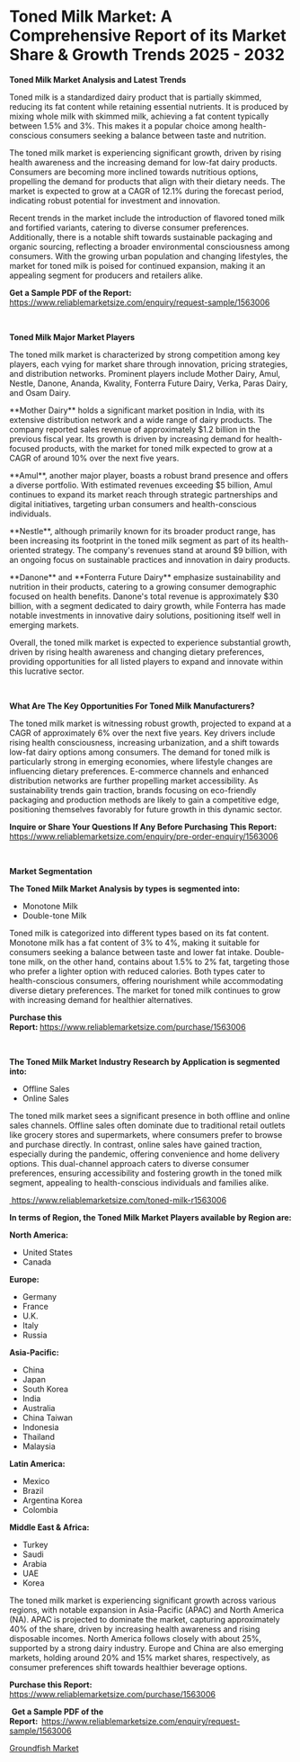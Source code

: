 <p><h1>Toned Milk Market: A Comprehensive Report of its Market Share & Growth Trends 2025 - 2032</h1></p><p><strong>Toned Milk Market Analysis and Latest Trends</strong></p>
<p><p>Toned milk is a standardized dairy product that is partially skimmed, reducing its fat content while retaining essential nutrients. It is produced by mixing whole milk with skimmed milk, achieving a fat content typically between 1.5% and 3%. This makes it a popular choice among health-conscious consumers seeking a balance between taste and nutrition.</p><p>The toned milk market is experiencing significant growth, driven by rising health awareness and the increasing demand for low-fat dairy products. Consumers are becoming more inclined towards nutritious options, propelling the demand for products that align with their dietary needs. The market is expected to grow at a CAGR of 12.1% during the forecast period, indicating robust potential for investment and innovation.</p><p>Recent trends in the market include the introduction of flavored toned milk and fortified variants, catering to diverse consumer preferences. Additionally, there is a notable shift towards sustainable packaging and organic sourcing, reflecting a broader environmental consciousness among consumers. With the growing urban population and changing lifestyles, the market for toned milk is poised for continued expansion, making it an appealing segment for producers and retailers alike.</p></p>
<p><strong>Get a Sample PDF of the Report:&nbsp;</strong> <a href="https://www.reliablemarketsize.com/enquiry/request-sample/1563006?utm_campaign=3447&utm_medium=2&utm_source=Github&utm_content=ia&utm_term=07042025&utm_id=toned-milk">https://www.reliablemarketsize.com/enquiry/request-sample/1563006</a></p>
<p>&nbsp;</p>
<p><strong>Toned Milk Major Market Players</strong></p>
<p><p>The toned milk market is characterized by strong competition among key players, each vying for market share through innovation, pricing strategies, and distribution networks. Prominent players include Mother Dairy, Amul, Nestle, Danone, Ananda, Kwality, Fonterra Future Dairy, Verka, Paras Dairy, and Osam Dairy.</p><p>**Mother Dairy** holds a significant market position in India, with its extensive distribution network and a wide range of dairy products. The company reported sales revenue of approximately $1.2 billion in the previous fiscal year. Its growth is driven by increasing demand for health-focused products, with the market for toned milk expected to grow at a CAGR of around 10% over the next five years.</p><p>**Amul**, another major player, boasts a robust brand presence and offers a diverse portfolio. With estimated revenues exceeding $5 billion, Amul continues to expand its market reach through strategic partnerships and digital initiatives, targeting urban consumers and health-conscious individuals.</p><p>**Nestle**, although primarily known for its broader product range, has been increasing its footprint in the toned milk segment as part of its health-oriented strategy. The company's revenues stand at around $9 billion, with an ongoing focus on sustainable practices and innovation in dairy products.</p><p>**Danone** and **Fonterra Future Dairy** emphasize sustainability and nutrition in their products, catering to a growing consumer demographic focused on health benefits. Danone's total revenue is approximately $30 billion, with a segment dedicated to dairy growth, while Fonterra has made notable investments in innovative dairy solutions, positioning itself well in emerging markets.</p><p>Overall, the toned milk market is expected to experience substantial growth, driven by rising health awareness and changing dietary preferences, providing opportunities for all listed players to expand and innovate within this lucrative sector.</p></p>
<p>&nbsp;</p>
<p><strong>What Are The Key Opportunities For Toned Milk Manufacturers?</strong></p>
<p><p>The toned milk market is witnessing robust growth, projected to expand at a CAGR of approximately 6% over the next five years. Key drivers include rising health consciousness, increasing urbanization, and a shift towards low-fat dairy options among consumers. The demand for toned milk is particularly strong in emerging economies, where lifestyle changes are influencing dietary preferences. E-commerce channels and enhanced distribution networks are further propelling market accessibility. As sustainability trends gain traction, brands focusing on eco-friendly packaging and production methods are likely to gain a competitive edge, positioning themselves favorably for future growth in this dynamic sector.</p></p>
<p><strong>Inquire or Share Your Questions If Any Before Purchasing This Report:</strong> <a href="https://www.reliablemarketsize.com/enquiry/pre-order-enquiry/1563006?utm_campaign=3447&utm_medium=2&utm_source=Github&utm_content=ia&utm_term=07042025&utm_id=toned-milk">https://www.reliablemarketsize.com/enquiry/pre-order-enquiry/1563006</a></p>
<p>&nbsp;</p>
<p><strong>Market Segmentation</strong></p>
<p><strong>The Toned Milk Market Analysis by types is segmented into:</strong></p>
<p><ul><li>Monotone Milk</li><li>Double-tone Milk</li></ul></p>
<p><p>Toned milk is categorized into different types based on its fat content. Monotone milk has a fat content of 3% to 4%, making it suitable for consumers seeking a balance between taste and lower fat intake. Double-tone milk, on the other hand, contains about 1.5% to 2% fat, targeting those who prefer a lighter option with reduced calories. Both types cater to health-conscious consumers, offering nourishment while accommodating diverse dietary preferences. The market for toned milk continues to grow with increasing demand for healthier alternatives.</p></p>
<p><strong>Purchase this Report:&nbsp;</strong><a href="https://www.reliablemarketsize.com/purchase/1563006?utm_campaign=3447&utm_medium=2&utm_source=Github&utm_content=ia&utm_term=07042025&utm_id=toned-milk">https://www.reliablemarketsize.com/purchase/1563006</a></p>
<p>&nbsp;</p>
<p><strong>The Toned Milk Market Industry Research by Application is segmented into:</strong></p>
<p><ul><li>Offline Sales</li><li>Online Sales</li></ul></p>
<p><p>The toned milk market sees a significant presence in both offline and online sales channels. Offline sales often dominate due to traditional retail outlets like grocery stores and supermarkets, where consumers prefer to browse and purchase directly. In contrast, online sales have gained traction, especially during the pandemic, offering convenience and home delivery options. This dual-channel approach caters to diverse consumer preferences, ensuring accessibility and fostering growth in the toned milk segment, appealing to health-conscious individuals and families alike.</p></p>
<p><a href="https://www.reliablemarketsize.com/toned-milk-r1563006?utm_campaign=3447&utm_medium=2&utm_source=Github&utm_content=ia&utm_term=07042025&utm_id=toned-milk">&nbsp;https://www.reliablemarketsize.com/toned-milk-r1563006</a></p>
<p><strong>In terms of Region, the Toned Milk Market Players available by Region are:</strong></p>
<p>
    <p> <strong> North America: </strong>
        <ul>
            <li>United States</li>
            <li>Canada</li>
        </ul>
        </p> 
    <p> <strong> Europe: </strong>
        <ul>
            <li>Germany</li>
            <li>France</li>
            <li>U.K.</li>
            <li>Italy</li>
            <li>Russia</li>
        </ul>
        </p> 
    <p> <strong> Asia-Pacific: </strong>
        <ul>
            <li>China</li>
            <li>Japan</li>
            <li>South Korea</li>
            <li>India</li>
            <li>Australia</li>
            <li>China Taiwan</li>
            <li>Indonesia</li>
            <li>Thailand</li>
            <li>Malaysia</li>
        </ul>
        </p> 
    <p> <strong> Latin America: </strong>
        <ul>
            <li>Mexico</li>
            <li>Brazil</li>
            <li>Argentina Korea</li>
            <li>Colombia</li>
        </ul>
        </p> 
    <p> <strong> Middle East & Africa: </strong>
        <ul>
            <li>Turkey</li>
            <li>Saudi</li>
            <li>Arabia</li>
            <li>UAE</li>
            <li>Korea</li>
        </ul>
    </p>
    </p>
<p><p>The toned milk market is experiencing significant growth across various regions, with notable expansion in Asia-Pacific (APAC) and North America (NA). APAC is projected to dominate the market, capturing approximately 40% of the share, driven by increasing health awareness and rising disposable incomes. North America follows closely with about 25%, supported by a strong dairy industry. Europe and China are also emerging markets, holding around 20% and 15% market shares, respectively, as consumer preferences shift towards healthier beverage options.</p></p>
<p><strong>Purchase this Report: </strong><a href="https://www.reliablemarketsize.com/purchase/1563006?utm_campaign=3447&utm_medium=2&utm_source=Github&utm_content=ia&utm_term=07042025&utm_id=toned-milk">https://www.reliablemarketsize.com/purchase/1563006</a></p>
<p>&nbsp;<strong>Get a Sample PDF of the Report:&nbsp;&nbsp;</strong><a href="https://www.reliablemarketsize.com/enquiry/request-sample/1563006?utm_campaign=3447&utm_medium=2&utm_source=Github&utm_content=ia&utm_term=07042025&utm_id=toned-milk">https://www.reliablemarketsize.com/enquiry/request-sample/1563006</a></p>
<p><strong></strong></p>
<p><p><a href="https://github.com/guyotkiferhi/Market-Research-Report-List-1/blob/main/groundfish-market.md?utm_campaign=3447&utm_medium=2&utm_source=Github&utm_content=ia&utm_term=07042025&utm_id=toned-milk">Groundfish Market</a></p></p>
